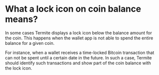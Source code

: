 # What a lock icon on coin balance means?

In some cases Termite displays a lock icon below the balance amount for the coin. This happens when the wallet app is not able to spend the entire balance for a given coin.

For instance, when a wallet receives a time-locked Bitcoin transaction that can not be spent until a certain date in the future. In such a case, Termite should identify such transactions and show part of the coin balance with the lock icon.

